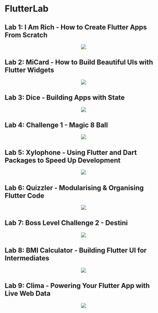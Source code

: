 # FlutterLab

## Lab 1: I Am Rich - How to Create Flutter Apps From Scratch
<div align="center">
  <img src="https://github.com/user-attachments/assets/3b47501e-e052-4bc3-a1ba-bb2220fb3145" />
</div>

## Lab 2: MiCard - How to Build Beautiful UIs with Flutter Widgets
<div align="center">
  <img src="https://github.com/user-attachments/assets/a153f3aa-796f-4655-acb5-95f0ba236c70" />
</div>

## Lab 3: Dice - Building Apps with State
<div align="center">
  <img src="https://github.com/user-attachments/assets/e6ae2f58-45c9-4355-9932-bcc1c742aa2b" />
</div>

## Lab 4: Challenge 1 - Magic 8 Ball
<div align="center">
  <img src="https://github.com/user-attachments/assets/7ca3a7f6-49be-423e-8387-ecad2aeb0b0e" />
</div>

## Lab 5: Xylophone - Using Flutter and Dart Packages to Speed Up Development
<div align="center">
  <img src="https://github.com/user-attachments/assets/136978e9-95dd-4930-9190-12b8d437a4a8" />
</div>

## Lab 6: Quizzler - Modularising & Organising Flutter Code
<div align="center">
  <img src="https://github.com/user-attachments/assets/18caea5b-81a3-4a2c-875d-53f697be9bf2" />
</div>

## Lab 7: Boss Level Challenge 2 - Destini
<div align="center">
  <img src="https://github.com/user-attachments/assets/ad2f59ad-4059-4f9f-9514-01e04418b07e" />
</div>

## Lab 8: BMI Calculator - Building Flutter UI for Intermediates
<div align="center">
  <img src="https://github.com/user-attachments/assets/f7297442-a5bb-4516-be7b-1fb3cf1814b8" />
</div>

## Lab 9: Clima - Powering Your Flutter App with Live Web Data
<div align="center">
  <img src="https://github.com/user-attachments/assets/98e95930-8144-4e32-b8ff-9c11f5099625" />
</div>
